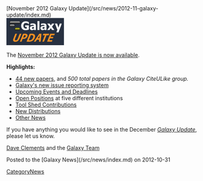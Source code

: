 <div class='newsItemHeader'>[November 2012 Galaxy Update](/src/news/2012-11-galaxy-update/index.md)</div>

<div class='right'><a href='/src/galaxy-updates/2012-11/index.md'><img src="/src/images/logos/GalaxyUpdate200.png" alt="November 2012 Galaxy Update" width=150 /></a></div>

The [November 2012 Galaxy Update is now available](/src/galaxy-updates/2012-11/index.md). 

**Highlights:**

* [44 new papers](/src/galaxy-updates/2012-11/index.md#new-papers), and *500 total papers in the Galaxy CiteULike group.*
* [Galaxy's new issue reporting system](/src/galaxy-updates/2012-11/index.md#new-trello-issue-board)
* [Upcoming Events and Deadlines](/src/galaxy-updates/2012-11/index.md#upcoming-events-and-deadlines)
* [Open Positions](/src/galaxy-updates/2012-11/index.md#whos-hiring) at five different institutions
* [Tool Shed Contributions](/src/galaxy-updates/2012-11/index.md#toolshed-contributions)
* [New Distributions](/src/galaxy-updates/2012-11/index.md#new-distributions)
* [Other News](/src/galaxy-updates/2012-11/index.md#other-news)

If you have anything you would like to see in the December *[Galaxy Update](/src/galaxy-updates/index.md)*, please let us know.

[Dave Clements](/src/dave-clements/index.md) and the [Galaxy Team](/src/galaxy-team/index.md)

<div class='newsItemFooter'>Posted to the [Galaxy News](/src/news/index.md) on 2012-10-31</div>

[CategoryNews](/src/category-news/index.md)
